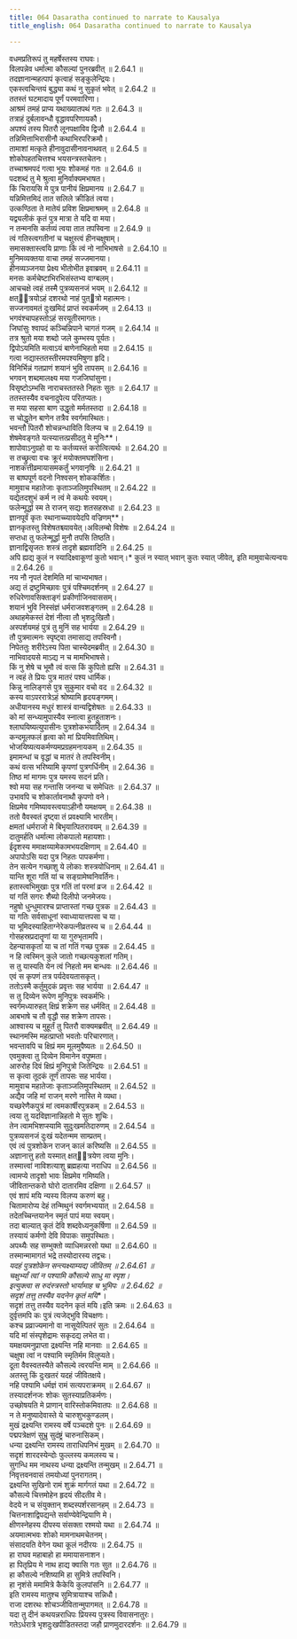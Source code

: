 ```yaml
---
title: 064 Dasaratha continued to narrate to Kausalya
title_english: 064 Dasaratha continued to narrate to Kausalya

---
```

<div class="audioEmbed"  caption="श्रीराम-हरिसीताराममूर्ति-घनपाठिभ्यां वचनम्" src="https://archive.org/download/Ramayana-recitation-Sriram-harisItArAmamUrti-Ghanapaati-v2/Kanda_2/Kanda_2_AYK-064-Dashratha_Mruthihi.mp3"></div>

  
वधमप्रतिरूपं तु महर्षेस्तस्य राघवः।  
विलपन्नेव धर्मात्मा कौसल्यां पुनरब्रवीत् ॥ 2.64.1 ॥   
तदज्ञानान्महत्पापं कृत्वाहं सङ्कुलेन्द्रियः।  
एकस्त्वचिन्तयं बुद्ध्या कथं नु सुकृतं भवेत् ॥ 2.64.2 ॥   
ततस्तं घटमादाय पूर्णं परमवारिणा।  
आश्रमं तमहं प्राप्य यथाख्यातपथं गतः ॥ 2.64.3 ॥   
तत्राहं दुर्बलावन्धौ वृद्धावपरिणायकौ।  
अपश्यं तस्य पितरौ लूनपक्षाविव द्विजौ ॥ 2.64.4 ॥   
तन्निमित्ताभिरासीनौ कथाभिरपरिक्रमौ।  
तामाशां मत्कृते हीनावुदासीनावनाथवत् ॥ 2.64.5 ॥   
शोकोपहतचित्तश्च भयसन्त्रस्तचेतनः।  
तच्चाश्रमपदं गत्वा भूयः शोकमहं गतः ॥ 2.64.6 ॥   
पदशब्दं तु मे श्रुत्वा मुनिर्वाक्यमभाषत।  
किं चिरायसि मे पुत्र पानीयं क्षिप्रमानय ॥ 2.64.7 ॥   
यन्निमित्तमिदं तात सलिले क्रीडितं त्वया।  
उत्कण्ठिता ते मातेयं प्रविश क्षिप्रमाश्रमम् ॥ 2.64.8 ॥   
यद्व्यलीकं कृतं पुत्र मात्रा ते यदि वा मया।  
न तन्मनसि कर्तव्यं त्वया तात तपस्विना ॥ 2.64.9 ॥   
त्वं गतिस्त्वगतीनां च चक्षुस्त्वं हीनचक्षुषाम्।  
समासक्तास्त्वयि प्राणाः किं त्वं नो नाभिभाषसे ॥ 2.64.10 ॥   
मुनिमव्यक्तया वाचा तमहं सज्जमानया।  
हीनव्यञ्जनया प्रेक्ष्य भीतोभीत इवाब्रवम् ॥ 2.64.11 ॥   
मनसः कर्मचेष्टाभिरभिसंस्तभ्य वाग्बलम्।  
आचचक्षे त्वहं तस्मै पुत्रव्यसनजं भयम् ॥ 2.64.12 ॥   
क्षत्ित्रयोऽहं दशरथो नाहं पुत्त्रो महात्मनः।  
सज्जनावमतं दुःखमिदं प्राप्तं स्वकर्मजम् ॥ 2.64.13 ॥   
भगवंश्चापहस्तोऽहं सरयूतीरमागतः।  
जिघांसुः श्वापदं कञ्चिन्निपाने चागतं गजम् ॥ 2.64.14 ॥   
तत्र श्रुतो मया शब्दो जले कुम्भस्य पूर्यतः।  
द्विपोऽयमिति मत्वाऽयं बाणेनाभिहतो मया ॥ 2.64.15 ॥   
गत्वा नद्यास्ततस्तीरमपश्यमिषुणा हृदि।  
विनिर्भिन्नं गतप्राणं शयानं भुवि तापसम् ॥ 2.64.16 ॥   
भगवन् शब्दमालक्ष्य मया गजजिघांसुना।  
विसृष्टोऽम्भसि नाराचस्ततस्ते निहतः सुतः ॥ 2.64.17 ॥   
ततस्तस्यैव वचनादुपेत्य परितप्यतः।  
स मया सहसा बाण उद्धृतो मर्मतस्तदा ॥ 2.64.18 ॥   
स चोद्धृतेन बाणेन तत्रैव स्वर्गमास्थितः।  
भवन्तौ पितरौ शोचन्नन्धाविति विलप्य च ॥ 2.64.19 ॥   
शेषमेवङ्गते यत्स्यात्तत्प्रसीदतु मे मुनिः**।  
शापोवाऽनुग्रहो वा यः कर्तव्यस्तं करोत्वित्यर्थः ॥ 2.64.20 ॥   
स तच्छ्रुत्वा वचः क्रूरं मयोक्तमघशंसिना।  
नाशकत्तीव्रमायासमकर्तुं भगवानृषिः ॥ 2.64.21 ॥   
स बाष्पपूर्ण वदनो निश्वसन् शोककर्शितः।  
मामुवाच महातेजाः कृताञ्जलिमुपस्थितम् ॥ 2.64.22 ॥   
यद्येतदशुभं कर्म न त्वं मे कथयेः स्वयम्।  
फलेन्मूर्द्धा स्म ते राजन् सद्यः शतसहस्रधा ॥ 2.64.23 ॥   
ज्ञानपूर्वं कृतः स्थानाच्च्यावयेदपि वज्रिणम्**।  
ज्ञानकृतस्तु विशेषतश्च्यावयेत्।अविलम्बो विशेषः ॥ 2.64.24 ॥   
सप्तधा तु फलेन्मूर्द्धा मुनौ तपसि तिष्ठति।  
ज्ञानाद्विसृजतः शस्त्रं तादृशे ब्रह्मवादिनि ॥ 2.64.25 ॥   
अपि ह्यद्य कुलं न स्यादिक्ष्वाकूणां कुतो भवान्।* कुलं न स्यात् भवान् कुतः स्यात् जीवेत्, इति मामुवाचेत्यन्वयः ॥ 2.64.26 ॥   
नय नौ नृपतं देशमिति मां चाभ्यभाषत।  
अद्य तं द्रष्टुमिच्छावः पुत्रं पश्चिमदर्शनम् ॥ 2.64.27 ॥   
रुधिरेणावसिक्ताङ्गं प्रकीर्णाजिनवाससम्।  
शयानं भुवि निस्संज्ञं धर्मराजवशङ्गतम् ॥ 2.64.28 ॥   
अथाहमेकस्तं देशं नीत्वा तौ भृशदुःखितौ।  
अस्पर्शयमहं पुत्रं तु मुनिं सह भार्यया ॥ 2.64.29 ॥   
तौ पुत्रमात्मनः स्पृष्ट्वा तमासाद्य तपस्विनौ।  
निपेततुः शरीरेऽस्य पिता चास्येदमब्रवीत् ॥ 2.64.30 ॥   
नाभिवादयसे माऽद्य न च मामभिभाषसे।  
किं नु शेषे च भूमौ त्वं वत्स किं कुपितो ह्यसि ॥ 2.64.31 ॥   
न त्वहं ते प्रियः पुत्र मातरं पश्य धार्मिक।  
किन्नु नालिङ्गसे पुत्र सुकुमार वचो वद ॥ 2.64.32 ॥   
कस्य वाऽपररात्रेऽहं श्रोष्यामि हृदयङ्गमम्।  
अधीयानस्य मधुरं शास्त्रं वान्यद्विशेषतः ॥ 2.64.33 ॥   
को मां सन्ध्यामुपास्यैव स्नात्वा हुतहुताशनः।  
श्लाघयिष्यत्युपासीनः पुत्रशोकभयार्दितम् ॥ 2.64.34 ॥   
कन्दमूलफलं हृत्वा को मां प्रियमिवातिथिम्।  
भोजयिष्यत्यकर्मण्यमप्रग्रहमनायकम् ॥ 2.64.35 ॥   
इमामन्धां च वृद्धां च मातरं ते तपस्विनीम्।  
कथं वत्स भरिष्यामि कृपणां पुत्रगर्धिनीम् ॥ 2.64.36 ॥   
तिष्ठ मां मागमः पुत्र यमस्य सदनं प्रति।  
श्वो मया सह गन्तासि जनन्या च समेधितः ॥ 2.64.37 ॥   
उभावपि च शोकार्तावनाथौ कृपणो वने।  
क्षिप्रमेव गमिष्यावस्त्वयाऽहीनौ यमक्षयम् ॥ 2.64.38 ॥   
ततो वैवस्वतं दृष्ट्वा तं प्रवक्ष्यामि भारतीम्।  
क्षमतां धर्मराजो मे बिभृयात्पितरावयम् ॥ 2.64.39 ॥   
दातुमर्हति धर्मात्मा लोकपालो महायशाः।  
ईदृशस्य ममाक्षय्यामेकामभयदक्षिणाम् ॥ 2.64.40 ॥   
अपापोऽसि यदा पुत्र निहतः पापकर्मणा।  
तेन सत्येन गच्छाशु ये लोकाः शस्त्रयोधिनाम् ॥ 2.64.41 ॥   
यान्ति शूरा गतिं यां च सङ्ग्रामेष्वनिवर्तिनः।  
हतास्त्वभिमुखाः पुत्र गतिं तां परमां व्रज ॥ 2.64.42 ॥   
यां गतिं सगरः शैब्यो दिलीपो जनमेजयः।  
नहुषो धुन्धुमारश्च प्राप्तास्तां गच्छ पुत्रक ॥ 2.64.43 ॥   
या गतिः सर्वसाधूनां स्वाध्यायात्तपसा च या।  
या भूमिदस्याहिताग्नेरेकपत्नीव्रतस्य च ॥ 2.64.44 ॥   
गोसहस्रप्रदातॄणां या या गुरुभृतामपि।  
देहन्यासकृतां या च तां गतिं गच्छ पुत्रक ॥ 2.64.45 ॥   
न हि त्वस्मिन् कुले जातो गच्छत्यकुशलां गतिम्।  
स तु यास्यति येन त्वं निहतो मम बान्धवः ॥ 2.64.46 ॥   
एवं स कृपणं तत्र पर्यदेवयतासकृत्।  
ततोऽस्मै कर्तुमुदकं प्रवृत्तः सह भार्यया ॥ 2.64.47 ॥   
स तु दिव्येन रूपेण मुनिपुत्रः स्वकर्मभिः।  
स्वर्गमध्यारुहत् क्षिप्रं शक्रेण सह धर्मवित् ॥ 2.64.48 ॥   
आबभाषे च तौ वृद्धौ सह शक्रेण तापसः।  
आश्वास्य च मुहूर्तं तु पितरौ वाक्यमब्रवीत् ॥ 2.64.49 ॥   
स्थानमस्मि महत्प्राप्तो भवतोः परिचारणात्।  
भवन्तावपि च क्षिप्रं मम मूलमुपैष्यतः ॥ 2.64.50 ॥   
एवमुक्त्वा तु दिव्येन विमानेन वपुष्मता।  
आरुरोह दिवं क्षिप्रं मुनिपुत्रो जितेन्द्रियः ॥ 2.64.51 ॥   
स कृत्वा तूदकं तूर्णं तापसः सह भार्यया।  
मामुवाच महातेजाः कृताञ्जलिमुपस्थितम् ॥ 2.64.52 ॥   
अद्यैव जहि मां राजन् मरणे नास्ति मे व्यथा।  
यच्छरेणैकपुत्रं मां त्वमकार्षीरपुत्रकम् ॥ 2.64.53 ॥   
त्वया तु यदविज्ञानान्निहतो मे सुतः शुचिः।  
तेन त्वामभिशप्स्यामि सुदुःखमतिदारुणम् ॥ 2.64.54 ॥   
पुत्रव्यसनजं दुःखं यदेतन्मम साम्प्रतम्।  
एवं त्वं पुत्रशोकेन राजन् कालं करिष्यसि ॥ 2.64.55 ॥   
अज्ञानात्तु हतो यस्मात् क्षत्ित्रयेण त्वया मुनिः।  
तस्मात्त्वां नाविशत्याशु ब्रह्महत्या नराधिप ॥ 2.64.56 ॥   
त्वामप्ये तादृशो भावः क्षिप्रमेव गमिष्यति।  
जीवितान्तकरो घोरो दातारमिव दक्षिणा ॥ 2.64.57 ॥   
एवं शापं मयि न्यस्य विलप्य करुणं बहु।  
चितामारोप्य देहं तन्मिथुनं स्वर्गमभ्ययात् ॥ 2.64.58 ॥   
तदेतच्चिन्तयानेन स्मृतं पापं मया स्वयम्।  
तदा बाल्यात् कृतं देवि शब्दवेध्यनुकर्षिणा ॥ 2.64.59 ॥   
तस्यायं कर्मणो देवि विपाकः समुपस्थितः।  
अपथ्यैः सह सम्भुक्तो व्याधिमन्नरसो यथा ॥ 2.64.60 ॥   
तस्मान्मामागतं भद्रे तस्योदारस्य तद्वचः।  
*यदहं पुत्रशोकेन सन्त्यक्ष्याम्यद्य जीवितम् ॥ 2.64.61 ॥   
चक्षुर्भ्यां त्वां न पश्यामि कौसल्ये साधु मा स्पृश।  
इत्युक्त्वा स रुदंस्त्रस्तो भार्यामाह च भूमिपः ॥ 2.64.62 ॥   
सदृशं तत्तु तस्यैव यदनेन कृतं मयि**।  
सदृशं तत्तु तस्यैव यदनेन कृतं मयि।इति क्रमः ॥ 2.64.63 ॥   
दुर्वृत्तमपि कः पुत्रं त्यजेद्भुवि विचक्षणः।  
कश्च प्रव्राज्यमानो वा नासूयेत्पितरं सुतः ॥ 2.64.64 ॥   
यदि मां संस्पृशेद्रामः सकृदद्य लभेत वा।  
यमक्षयमनुप्राप्ता द्रक्ष्यन्ति नहि मानवाः ॥ 2.64.65 ॥   
चक्षुषा त्वां न पश्यामि स्मृतिर्मम विलुप्यते।  
दूता वैवस्वतस्यैते कौसल्ये त्वरयन्ति माम् ॥ 2.64.66 ॥   
अतस्तु किं दुःखतरं यदहं जीवितक्षये।  
नहि पश्यामि धर्मज्ञं रामं सत्यपराक्रमम् ॥ 2.64.67 ॥   
तस्यादर्शनजः शोकः सुतस्याप्रतिकर्मणः।  
उच्छोषयति मे प्राणान् वारिस्तोकमिवातपः ॥ 2.64.68 ॥   
न ते मनुष्यादेवास्ते ये चारुशुभकुण्डलम्।  
मुखं द्रक्ष्यन्ति रामस्य वर्षे पञ्चदशे पुनः ॥ 2.64.69 ॥   
पद्मपत्रेक्षणं सुभ्रु सुदंष्ट्रं चारुनासिकम्।  
धन्या द्रक्ष्यन्ति रामस्य ताराधिपनिभं मुखम् ॥ 2.64.70 ॥   
सदृशं शारदस्येन्दोः फुल्लस्य कमलस्य च।  
सुगन्धि मम नाथस्य धन्या द्रक्ष्यन्ति तन्मुखम् ॥ 2.64.71 ॥   
निवृत्तवनवासं तमयोध्यां पुनरागतम्।  
द्रक्ष्यन्ति सुखिनो रामं शुक्रं मार्गगतं यथा ॥ 2.64.72 ॥   
कौसल्ये चित्तमोहेन हृदयं सीदतीव मे।  
वेदये न च संयुक्तान् शब्दस्पर्शरसानहम् ॥ 2.64.73 ॥   
चित्तनाशाद्विपद्यन्ते सर्वाण्येवेन्द्रियाणि मे।  
क्षीणस्नेहस्य दीपस्य संसक्ता रश्मयो यथा ॥ 2.64.74 ॥   
अयमात्मभवः शोको मामनाथमचेतनम्।  
संसादयति वेगेन यथा कूलं नदीरयः ॥ 2.64.75 ॥   
हा राघव महाबाहो हा ममायासनाशन।  
हा पितृप्रिय मे नाथ हाद्य क्वासि गतः सुत ॥ 2.64.76 ॥   
हा कौसल्ये नशिष्यामि हा सुमित्रे तपस्विनि।  
हा नृशंसे ममामित्रे कैकेयि कुलपांसनि ॥ 2.64.77 ॥   
इति रामस्य मातुश्च सुमित्रायाश्च सन्निधौ।  
राजा दशरथः शोचञ्जीवितान्मुपागमत् ॥ 2.64.78 ॥   
यदा तु दीनं कथयन्नराधिपः प्रियस्य पुत्रस्य विवासनातुरः।  
गतेऽर्धरात्रे भृशदुःखपीडितस्तदा जहौ प्राणमुदारदर्शनः ॥ 2.64.79 ॥   